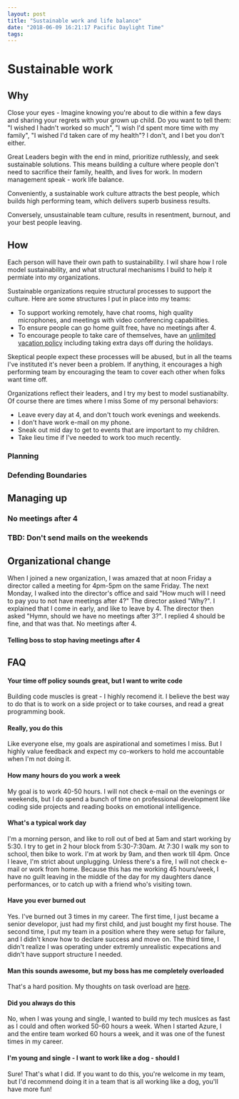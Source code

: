 ```yaml
---
layout: post
title: "Sustainable work and life balance"
date: "2018-06-09 16:21:17 Pacific Daylight Time"
tags:
---
```


# Sustainable work

## Why

Close your eyes - Imagine knowing you're about to die within a few days and sharing your regrets with your grown up child. Do you want to tell them: "I wished I hadn't worked so much", "I wish I'd spent more time with my family", "I wished I'd taken care of my health"? I don't, and I bet you don't either.

Great Leaders begin with the end in mind, prioritize ruthlessly, and seek sustainable solutions. This means building a culture where people don't need to sacrifice their family, health, and lives for work. In modern management speak - work life balance.

Conveniently, a sustainable work culture attracts the best people, which builds high performing team, which delivers superb business results.

Conversely, unsustainable team culture, results in resentment, burnout, and your best people leaving.

## How

Each person will have their own path to sustainability. I wil share how I role model sustainability, and what structural mechanisms I build to help it permiate into my organizations.

Sustainable organizations require structural processes to support the culture. Here are some structures I put in place into my teams:

-   To support working remotely, have chat rooms, high quality microphones, and meetings with video conferencing capabilities.
-   To ensure people can go home guilt free, have no meetings after 4.
-   To encourage people to take care of themselves, have an [unlimited vacation policy](https://www.entrepreneur.com/article/269989) including taking extra days off during the holidays.

Skeptical people expect these processes will be abused, but in all the teams I've instituted it's never been a problem. If anything, it encourages a high performing team by encouraging the team to cover each other when folks want time off.

Organizations reflect their leaders, and I try my best to model sustianabilty. Of course there are times where I miss Some of my personal behaviors:

-   Leave every day at 4, and don't touch work evenings and weekends.
-   I don't have work e-mail on my phone.
-   Sneak out mid day to get to events that are important to my children.
-   Take lieu time if I've needed to work too much recently.

### Planning

### Defending Boundaries

## Managing up

### No meetings after 4

### TBD: Don't send mails on the weekends

## Organizational change

When I joined a new organization, I was amazed that at noon Friday a director called a meeting for 4pm-5pm on the same Friday. The next Monday, I walked into the director's office and said "How much will I need to pay you to not have meetings after 4?" The director asked "Why?". I explained that I come in early, and like to leave by 4. The director then asked "Hymn, should we have no meetings after 3?". I replied 4 should be fine, and that was that. No meetings after 4.

#### Telling boss to stop having meetings after 4

## FAQ

#### Your time off policy sounds great, but I want to write code

Building code muscles is great - I highly recomend it. I believe the best way to do that is to work on a side project or to take courses, and read a great programming book.

#### Really, you do this

Like everyone else, my goals are aspirational and sometimes I miss. But I highly value feedback and expect my co-workers to hold me accountable when I'm not doing it.

#### How many hours do you work a week

My goal is to work 40-50 hours. I will not check e-mail on the evenings or weekends, but I do spend a bunch of time on professional development like coding side projects and reading books on emotional intelligence.

#### What's a typical work day

I'm a morning person, and like to roll out of bed at 5am and start working by 5:30. I try to get in 2 hour block from 5:30-7:30am. At 7:30 I walk my son to school, then bike to work. I'm at work by 9am, and then work till 4pm. Once I leave, I'm strict about unplugging. Unless there's a fire, I will not check e-mail or work from home. Because this has me working 45 hours/week, I have no guilt leaving in the middle of the day for my daughters dance performances, or to catch up with a friend who's visiting town.

#### Have you ever burned out

Yes. I've burned out 3 times in my career. The first time, I just became a senior developor, just had my first child, and just bought my first house. The second time, I put my team in a position where they were setup for failure, and I didn't know how to declare success and move on. The third time, I didn't realize I was operating under extremly unrealistic expecations and didn't have support structure I needed.

#### Man this sounds awesome, but my boss has me completely overloaded

That's a hard position. My thoughts on task overload are [here](http://ig2600.blogspot.com/search?q=overload).

#### Did you always do this

No, when I was young and single, I wanted to build my tech muslces as fast as I could and often worked 50-60 hours a week. When I started Azure, I and the entire team worked 60 hours a week, and it was one of the funest times in my career.

#### I'm young and single - I want to work like a dog - should I

Sure! That's what I did. If you want to do this, you're welcome in my team, but I'd recommend doing it in a team that is all working like a dog, you'll have more fun!
